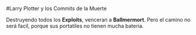 #Larry Plotter y los Commits de la Muerte

Destruyendo todos los **Exploits**, venceran a **Ballmermort**.
Pero el camino no será facil, porque sus portatiles no tienen mucha bateria.
